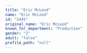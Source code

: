 ```yaml
---
title: "Eric McLeod"
name: "Eric McLeod"
id: "2445"
original_name: "Eric McLeod"
known_for_department: "Production"
gender: "2"
adult: "false"
profile_path: "null"
---
```

